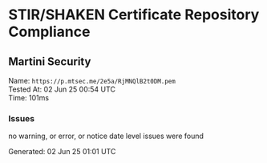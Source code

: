 # STIR/SHAKEN Certificate Repository Compliance

## Martini Security

Name: `https://p.mtsec.me/2e5a/RjMNQlB2t0DM.pem`\
Tested At: 02 Jun 25 00:54 UTC\
Time: 101ms

### Issues

no warning, or error, or notice date level issues were found

Generated: 02 Jun 25 01:01 UTC